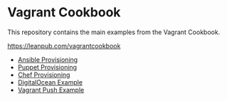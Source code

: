 Vagrant Cookbook
===============

This repository contains the main examples from the Vagrant Cookbook.

https://leanpub.com/vagrantcookbook

- [Ansible Provisioning](https://github.com/erikaheidi/vagrantcookbook/tree/master/examples_provisioning/ansible)
- [Puppet Provisioning](https://github.com/erikaheidi/vagrantcookbook/tree/master/examples_provisioning/puppet)
- [Chef Provisioning](https://github.com/erikaheidi/vagrantcookbook/tree/master/examples_provisioning/chef)
- [DigitalOcean Example](https://github.com/erikaheidi/vagrantcookbook/tree/master/provider_digitalocean)
- [Vagrant Push Example](https://github.com/erikaheidi/vagrantcookbook/blob/master/testapp/Vagrantfile)
